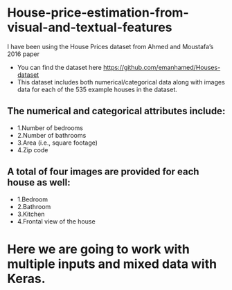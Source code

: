 # House-price-estimation-from-visual-and-textual-features

I have been using the House Prices dataset from Ahmed and Moustafa’s 2016 paper
* You can find the dataset here https://github.com/emanhamed/Houses-dataset
* This dataset includes both numerical/categorical data along with images data for each of the 535 example houses in the dataset.
## The numerical and categorical attributes include:
* 1.Number of bedrooms
* 2.Number of bathrooms
* 3.Area (i.e., square footage)
* 4.Zip code

## A total of four images are provided for each house as well:
* 1.Bedroom
* 2.Bathroom
* 3.Kitchen
* 4.Frontal view of the house

# Here we are going to work with multiple inputs and mixed data with Keras.



